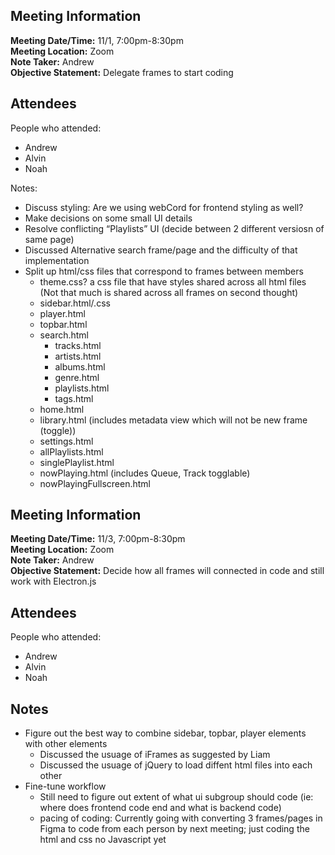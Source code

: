 ## Meeting Information
__Meeting Date/Time:__ 11/1, 7:00pm-8:30pm<br>
__Meeting Location:__ Zoom <br>
__Note Taker:__ Andrew <br>
__Objective Statement:__ Delegate frames to start coding

## Attendees
People who attended: <br>
- Andrew
- Alvin
- Noah
  
Notes: 
* Discuss styling: Are we using webCord for frontend styling as well?
* Make decisions on some small UI details
* Resolve conflicting “Playlists” UI (decide between 2 different versiosn of same page)
*	Discussed Alternative search frame/page and the difficulty of that implementation
* Split up html/css files that correspond to frames between members
  * theme.css? a css file that have styles shared across all html files (Not that much is shared across all frames on second thought)
  * sidebar.html/.css
  * player.html
  * topbar.html
  * search.html
	* tracks.html
	* artists.html
    * albums.html
	* genre.html
    * playlists.html
    * tags.html
  * home.html 
  * library.html (includes metadata view which will not be new frame (toggle))
  * settings.html
  * allPlaylists.html
  * singlePlaylist.html
  * nowPlaying.html (includes Queue, Track togglable)
  * nowPlayingFullscreen.html

## Meeting Information
__Meeting Date/Time:__ 11/3, 7:00pm-8:30pm<br>
__Meeting Location:__ Zoom <br>
__Note Taker:__ Andrew <br>
__Objective Statement:__ Decide how all frames will connected in code and still work with Electron.js

## Attendees
People who attended: <br>
- Andrew
- Alvin
- Noah

## Notes
* Figure out the best way to combine sidebar, topbar, player elements with other elements
  * Discussed the usuage of iFrames as suggested by Liam
  * Discussed the usuage of jQuery to load diffent html files into each other
* Fine-tune workflow 
  * Still need to figure out extent of what ui subgroup should code (ie: where does frontend code end and what is backend code)
  * pacing of coding: Currently going with converting 3 frames/pages in Figma to code from each person by next meeting; just coding the html and css no Javascript yet
